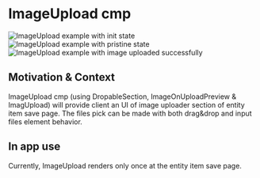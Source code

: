 # ImageUpload cmp

![ImageUpload example with init state](https://i.ibb.co/LQPvQ9y/Screenshot-2023-01-05-at-20-38-40.png)
![ImageUpload example with pristine state](https://i.ibb.co/X3JB7fx/Screenshot-2023-01-05-at-20-38-10.png)
![ImageUpload example with image uploaded successfully](https://i.ibb.co/Dbq1DKr/Screenshot-2023-01-05-at-20-35-20.png)

## Motivation & Context

ImageUpload cmp (using DropableSection, ImageOnUploadPreview & ImagUpload) will provide client an UI of image uploader section of entity item save page. The files pick can be made with both drag&drop and input files element behavior.

## In app use

Currently, ImageUpload renders only once at the entity item save page.

